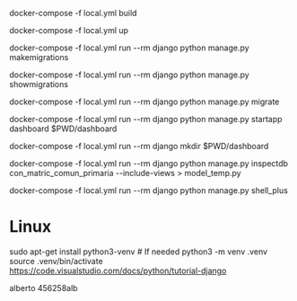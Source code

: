 
docker-compose -f local.yml build

docker-compose -f local.yml up

docker-compose -f local.yml run --rm django python manage.py makemigrations

docker-compose -f local.yml run --rm django python manage.py showmigrations

docker-compose -f local.yml run --rm django python manage.py migrate

docker-compose -f local.yml run --rm django python manage.py startapp dashboard $PWD/dashboard

docker-compose -f local.yml run --rm django mkdir $PWD/dashboard

docker-compose -f local.yml run --rm django python manage.py inspectdb con_matric_comun_primaria --include-views > model_temp.py



docker-compose -f local.yml run --rm django python manage.py shell_plus


# Linux
sudo apt-get install python3-venv    # If needed
python3 -m venv .venv
source .venv/bin/activate
https://code.visualstudio.com/docs/python/tutorial-django

alberto
456258alb